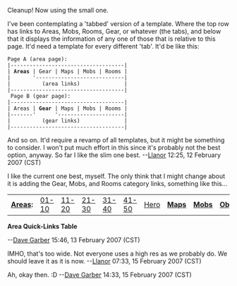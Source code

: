 Cleanup! Now using the small one.

I've been contemplating a 'tabbed' version of a template. Where the top
row has links to Areas, Mobs, Rooms, Gear, or whatever (the tabs), and
below that it displays the information of any one of those that is
relative to this page. It'd need a template for every different 'tab'.
It'd be like this:

`Page A (area page):`  
`|------------------------------------|`  
`| `**`Areas`**` | Gear | Maps | Mobs | Rooms | `  
`|       '----------------------------|`  
`|          (area links)              |`  
`|------------------------------------|`  
` Page B (gear page):`  
`|------------------------------------|`  
`| Areas | `**`Gear`**` | Maps | Mobs | Rooms | `  
`|-------'      '---------------------|`  
`|          (gear links)              |`  
`|------------------------------------|`

And so on. It'd require a revamp of all templates, but it might be
something to consider. I won't put much effort in this since it's
probably not the best option, anyway. So far I like the slim one best.
--[Llanor](User:MooNFisH.md "wikilink") 12:25, 12 February 2007 (CST)

I like the current one best, myself. The only think that I might change
about it is adding the Gear, Mobs, and Rooms category links, something
like this...

|                                               |                                                       |                                                       |                                                       |                                                       |                                                       |                                              |                                            |                                            |                                                  |                                              |
|-----------------------------------------------|-------------------------------------------------------|-------------------------------------------------------|-------------------------------------------------------|-------------------------------------------------------|-------------------------------------------------------|----------------------------------------------|--------------------------------------------|--------------------------------------------|--------------------------------------------------|----------------------------------------------|
| **[Areas](:Category:_Areas_.md "wikilink"):** | [01-10](:Category:_Lowmort_1-10_Areas_.md "wikilink") | [11-20](:Category:_Lowmort_11-20_Areas.md "wikilink") | [21-30](:Category:_Lowmort_21-30_Areas.md "wikilink") | [31-40](:Category:_Lowmort_31-40_Areas.md "wikilink") | [41-50](:Category:_Lowmort_41-50_Areas.md "wikilink") | [Hero](:Category:_Hero_Areas_.md "wikilink") | **[Maps](:Category:_Maps_.md "wikilink")** | **[Mobs](:Category:_Mobs_.md "wikilink")** | **[Objects](:Category:_Objects_.md "wikilink")** | **[Rooms](:Category:_Rooms_.md "wikilink")** |

**Area Quick-Links Table**

--[Dave Garber](User:DaveGarber1975.md "wikilink") 15:46, 13 February
2007 (CST)

  
IMHO, that's too wide. Not everyone uses a high res as we probably do.
We should leave it as it is now. --[Llanor](User:MooNFisH.md "wikilink")
07:33, 15 February 2007 (CST)

<!-- -->

  
  
Ah, okay then. :D --[Dave Garber](User:DaveGarber1975.md "wikilink")
14:33, 15 February 2007 (CST)

